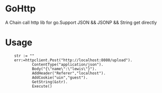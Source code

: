 # GoHttp
A Chain call http lib for go.Support JSON &amp;&amp; JSONP &amp;&amp; String get directly

# Usage 
```
    str := ""
    err:=httpclient.Post("http://localhost:8080/upload").
            ContentType("application/json").
            Body("{\"name\":\"lewis\"}").
            AddHeader("Referer","localhost").
            AddCookie("uin","guest").
            GetString(&str).
            Execute()
```